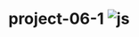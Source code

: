 # project-06-1 ![js](https://user-images.githubusercontent.com/86696913/211116975-c6f06c8f-ecf7-406d-9eed-832f06e6287c.png)
